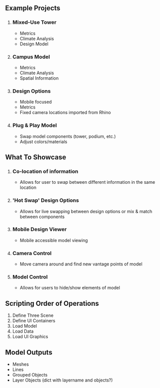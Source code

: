 ## Example Projects
1. ### Mixed-Use Tower
    - Metrics
    - Climate Analysis
    - Design Model

2. ### Campus Model
    - Metrics 
    - Climate Analysis
    - Spatial Information

3. ### Design Options
    - Mobile focused
    - Metrics
    - Fixed camera locations imported from Rhino

4. ### Plug & Play Model
    - Swap model components (tower, podium, etc.)
    - Adjust colors/materials

## What To Showcase
1. ### Co-location of information
    - Allows for user to swap between different information in the same location

2. ### 'Hot Swap' Design Options
    - Allows for live swapping between design options or mix & match between components 

3. ### Mobile Design Viewer
    - Mobile accessible model viewing

4. ### Camera Control
    - Move camera around and find new vantage points of model

5. ### Model Control
    - Allows for users to hide/show elements of model


## Scripting Order of Operations
1. Define Three Scene
2. Define UI Containers
3. Load Model
4. Load Data
5. Load UI Graphics

## Model Outputs
- Meshes
- Lines
- Grouped Objects
- Layer Objects (dict with layername and objects?)